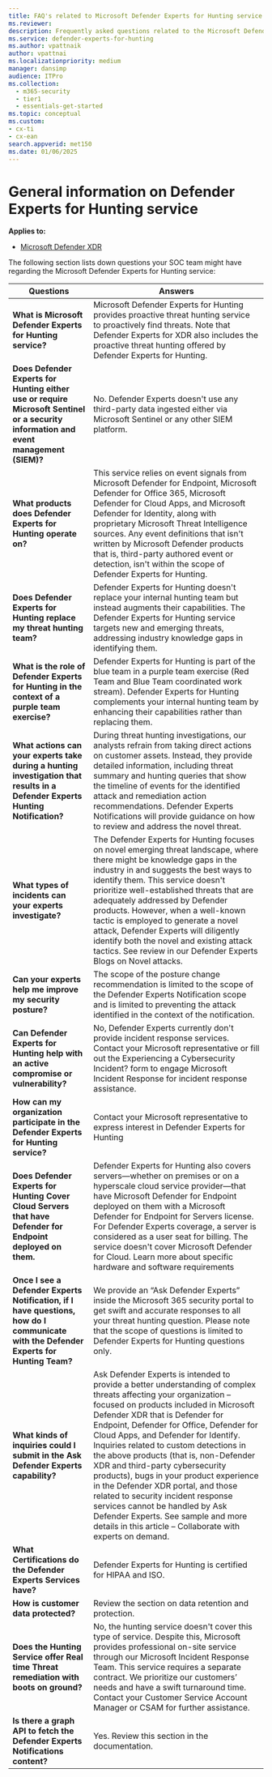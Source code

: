 ```yaml
---
title: FAQ's related to Microsoft Defender Experts for Hunting service
ms.reviewer:
description: Frequently asked questions related to the Microsoft Defender Experts for hunting service
ms.service: defender-experts-for-hunting
ms.author: vpattnaik
author: vpattnai
ms.localizationpriority: medium
manager: dansimp
audience: ITPro
ms.collection:
  - m365-security
  - tier1
  - essentials-get-started
ms.topic: conceptual
ms.custom: 
- cx-ti
- cx-ean
search.appverid: met150
ms.date: 01/06/2025
---
```


# General information on Defender Experts for Hunting service

**Applies to:**

- [Microsoft Defender XDR](microsoft-365-defender.md)

The following section lists down questions your SOC team might have regarding the Microsoft Defender Experts for Hunting service:

| Questions | Answers |
|---------|---------|
| **What is Microsoft Defender Experts for Hunting service?** | Microsoft Defender Experts for Hunting provides proactive threat hunting service to proactively find threats. Note that Defender Experts for XDR also includes the proactive threat hunting offered by Defender Experts for Hunting.|
|**Does Defender Experts for Hunting either use or require Microsoft Sentinel or a security information and event management (SIEM)?**| No. Defender Experts doesn't use any third-party data ingested either via Microsoft Sentinel or any other SIEM platform.|
|**What products does Defender Experts for Hunting operate on?**| This service relies on event signals from Microsoft Defender for Endpoint, Microsoft Defender for Office 365, Microsoft Defender for Cloud Apps, and Microsoft Defender for Identity, along with proprietary Microsoft Threat Intelligence sources. Any event definitions that isn't written by Microsoft Defender products that is, third-party authored event or detection, isn't within the scope of Defender Experts for Hunting.|
|**Does Defender Experts for Hunting replace my threat hunting team?**| Defender Experts for Hunting doesn't replace your internal hunting team but instead augments their capabilities. The Defender Experts for Hunting service targets new and emerging threats, addressing industry knowledge gaps in identifying them.|
|**What is the role of Defender Experts for Hunting in the context of a purple team exercise?**| Defender Experts for Hunting is part of the blue team in a purple team exercise (Red Team and Blue Team coordinated work stream). Defender Experts for Hunting complements your internal hunting team by enhancing their capabilities rather than replacing them.|
|**What actions can your experts take during a hunting investigation that results in a Defender Experts Hunting Notification?**| During threat hunting investigations, our analysts refrain from taking direct actions on customer assets. Instead, they provide detailed information, including threat summary and hunting queries that show the timeline of events for the identified attack and remediation action recommendations. Defender Experts Notifications will provide guidance on how to review and address the novel threat.|
|**What types of incidents can your experts investigate?**|The Defender Experts for Hunting focuses on novel emerging threat landscape, where there might be knowledge gaps in the industry in and suggests the best ways to identify them. This service doesn't prioritize well-established threats that are adequately addressed by Defender products. However, when a well-known tactic is employed to generate a novel attack, Defender Experts will diligently identify both the novel and existing attack tactics. See review in our Defender Experts Blogs on Novel attacks.|
|**Can your experts help me improve my security posture?**|The scope of the posture change recommendation is limited to the scope of the Defender Experts Notification scope and is limited to preventing the attack identified in the context of the notification.|
|**Can Defender Experts for Hunting help with an active compromise or vulnerability?**| No, Defender Experts currently don't provide incident response services. Contact your Microsoft representative or fill out the Experiencing a Cybersecurity Incident? form to engage Microsoft Incident Response for incident response assistance.|
|**How can my organization participate in the Defender Experts for Hunting service?**| Contact your Microsoft representative to express interest in Defender Experts for Hunting|
|**Does Defender Experts for Hunting Cover Cloud Servers that have Defender for Endpoint deployed on them.**| Defender Experts for Hunting also covers servers—whether on premises or on a hyperscale cloud service provider—that have Microsoft Defender for Endpoint deployed on them with a Microsoft Defender for Endpoint for Servers license. For Defender Experts coverage, a server is considered as a user seat for billing. The service doesn't cover Microsoft Defender for Cloud. Learn more about specific hardware and software requirements|
|**Once I see a Defender Experts Notification, if I have questions, how do I communicate with the Defender Experts for Hunting Team?**| We provide an “Ask Defender Experts” inside the Microsoft 365 security portal to get swift and accurate responses to all your threat hunting question. Please note that the scope of questions is limited to Defender Experts for Hunting questions only.|
|**What kinds of inquiries could I submit in the Ask Defender Experts capability?**| Ask Defender Experts is intended to provide a better understanding of complex threats affecting your organization – focused on products included in Microsoft Defender XDR that is Defender for Endpoint, Defender for Office, Defender for Cloud Apps, and Defender for Identify. Inquiries related to custom detections in the above products (that is, non-Defender XDR and third-party cybersecurity products), bugs in your product experience in the Defender XDR portal, and those related to security incident response services cannot be handled by Ask Defender Experts. See sample and more details in this article – Collaborate with experts on demand.|
|**What Certifications do the Defender Experts Services have?**| Defender Experts for Hunting is certified for HIPAA and ISO.|
|**How is customer data protected?**|Review the section on data retention and protection.|
|**Does the Hunting Service offer Real time Threat remediation with boots on ground?**| No, the hunting service doesn't cover this type of service. Despite this, Microsoft provides professional on-site service through our Microsoft Incident Response Team. This service requires a separate contract. We prioritize our customers’ needs and have a swift turnaround time. Contact your Customer Service Account Manager or CSAM for further assistance.|
|**Is there a graph API to fetch the Defender Experts Notifications content?**| Yes. Review this section in the documentation.|